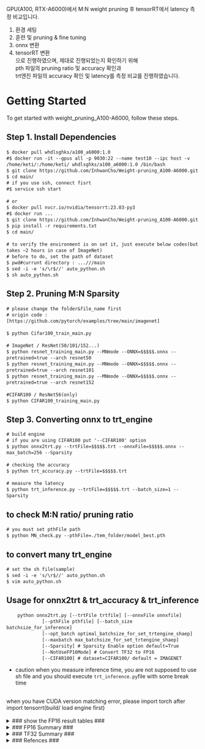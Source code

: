 GPU(A100, RTX-A6000)에서 M:N weight pruning 후 tensorRT에서 latency 측정 비교입니다.
<br>
1. 환경 세팅
2. 훈련 및 pruning & fine tuning
3. onnx 변환
4. tensorRT 변환<br>
으로 진행하였으며, 제대로 진행되었는지 확인하기 위해<br>
pth 파일의 pruning ratio 및 accuracy 확인과<br>
trt엔진 파일의 accuracy 확인 및 latency를 측정 비교를 진행하였습니다.

# Getting Started

To get started with weight_pruning_A100-A6000, follow these steps.

## Step 1. Install Dependencies

```
$ docker pull whdlsghks/a100_a6000:1.0
#$ docker run -it --gpus all -p 9030:22 --name test10 --ipc host -v /home/keti/:/home/keti/ whdlsghks/a100_a6000:1.0 /bin/bash
$ git clone https://github.com/InhwanCho/Weight-pruning_A100-A6000.git
$ cd main/
# if you use ssh, connect fisrt
#$ service ssh start

# or
$ docker pull nvcr.io/nvidia/tensorrt:23.03-py3
#$ docker run ...
$ git clone https://github.com/InhwanCho/Weight-pruning_A100-A6000.git
$ pip install -r requirements.txt
$ cd main/

# to verify the environment is on set it, just execute below codes(but takes ~2 hours in case of ImageNet)
# before to do, set the path of dataset
$ pwd#currunt directory : ...///main
$ sed -i -e 's/\r$//' auto_python.sh
$ sh auto_python.sh
```

## Step 2. Pruning M:N Sparsity
```
# please change the folder&file_name first
# origin code : [https://github.com/pytorch/examples/tree/main/imagenet]

$ python Cifar100_train_main.py 

# ImageNet / ResNet(50/101/152...)
$ python resnet_training_main.py --MNmode --ONNX=$$$$$.onnx --pretrained=true --arch resnet50
$ python resnet_training_main.py --MNmode --ONNX=$$$$$.onnx --pretrained=true --arch resnet101
$ python resnet_training_main.py --MNmode --ONNX=$$$$$.onnx --pretrained=true --arch resnet152

#CIFAR100 / ResNet56(only)
$ python CIFAR100_training_main.py
```

## Step 3. Converting onnx to trt_engine
```
# build engine
# if you are using CIFAR100 put '--CIFAR100' option
$ python onnx2trt.py --trtFile=$$$$$.trt --onnxFile=$$$$$.onnx --max_batch=256 --Sparsity

# checking the accuracy
$ python trt_accuracy.py --trtFile=$$$$$.trt

# measure the latency
$ python trt_inference.py --trtFile=$$$$$.trt --batch_size=1 --Sparsity
```

## to check M:N ratio/ pruning ratio
```
# you must set pthFile path
$ python MN_check.py --pthFile=./tem_folder/model_best.pth
```

## to convert many trt_engine
```
# set the sh file(sample)
$ sed -i -e 's/\r$//' auto_python.sh
$ vim auto_python.sh
```

## Usage for onnx2trt & trt_accuracy & trt_inference
```
    python onnx2trt.py [--trtFile trtfile] [--onnxFile onnxfile]
             [--pthFile pthfile] [--batch_size batchsize_for_inference]
             [--opt_batch optimal_batchsize_for_set_trtengine_shaep]
             [--maxbatch max_batchsize_for_set_trtengine_shaep]
             [--Sparsity] # Sparsity Enable option default=True
             [--NotUseFP16Mode] # Convert TF32 to FP16
             [--CIFAR100] # dataset=CIFAR100/ default = IMAGENET
```



- caution
when you measure inference time, you are not supposed to use sh file and you should execute `trt_inference.py`file with some break time
<br>
when you have CUDA version matching error, please import torch after import tensorrt(build/ load engine first)
<br>
<br>

<details>
<summary>### show the FP16 result tables ###</summary>
<div markdown="1">

A100 table
![캡처](src/a100_imgnet.PNG)
![캡처](src/a100_cifar100.PNG)
<br>
<br>
RTX-A6000 table
![캡처](src/a6000_imagenet.PNG)
![캡처](src/a6000_cifar100.PNG)
<br>

</div>
</details>

<details>
<summary>### FP16 Summary ###</summary>
<div markdown="1">


- GPU(A100, A6000)별, batch_size에 따른 trt engine의 추론 속도 차이[위]/변화율[아래]<br>
- 각 실험 당 optimal_batch를 지정하여 engine을 만들어서 실험을 진행<br>
(각 실험 당 1개의 trt_file 생성)<br>
- ResNet56은 CIFAR-100 dataset을 사용.<br>
- 추론 속도가 batch=256 이여도 빠르기 때문인지, 추론 속도가 batch=1에서만 약 8% 증가<br>
- ResNet50, 101, 152는 ImageNet을 사용하였고,<br>
- Set Sparsity weight = True 하였을 때 전반적으로 속도가 감소.<br>
[위의 2개의 그래프 A100, 6000 / inference time by batch size]<br>
- ResNet50, 101, 152는 batch=1에서는 증가율이 적으나, <br>
- batch=16 이상의 경우 일반적으로 높은 증가율을 보임<br>
[아래 2개의 그래프 A100, 6000 / speed increase rate]<br>
![캡처](src/graph.PNG)


</div>
</details>


<details>
<summary>### TF32 Summary ###</summary>
<div markdown="1">

ResNet152(ImageNet)에서만 실험(FP16에서 시간 차이가 가장 컸기때문에)<br>
TF32모드에서는 A100에서는 inference time의 증가가 거의 없고, <br>
RTX-A6000에서는 batch_size=1일때만 약 8% 증가

tf32 table

![캡처](src/tf32.PNG)

</div>
</details>

<details>
<summary>### Refences ###</summary>
<div markdown="1">
    
[Notion link in detail](https://www.notion.so/keti-via/NPU-Weight-pruning-A100-A6000-Latency-2518e742b26e47e88b79ed9abac98166)

M:N sparsity Technical blog, NVIDIA 공식 문서 1,공식 문서 2 

[Accelerating Inference with Sparsity Using the NVIDIA Ampere Architecture and NVIDIA TensorRT | NVIDIA Technical Blog](https://developer.nvidia.com/blog/accelerating-inference-with-sparsity-using-ampere-and-tensorrt/)

[NVIDIA tensorRT](https://docs.nvidia.com/deeplearning/tensorrt/api/index.html)

[IExecutionContext — NVIDIA TensorRT Standard Python API Documentation 8.6.0 documentation](https://docs.nvidia.com/deeplearning/tensorrt/api/python_api/infer/Core/ExecutionContext.html#tensorrt.IExecutionContext.execute_async_v3)


- 코드 참고용 tnsorRT, 최신 버전 TensorRT 예제, MN spartsity(pruning)

[NVIDIA/TensorRT](https://github.com/NVIDIA/TensorRT)

[NVIDIA/trt-samples-for-hackathon-cn](https://github.com/NVIDIA/trt-samples-for-hackathon-cn)

[NVIDIA/apex](https://github.com/NVIDIA/apex)

- NM-sparsity/ trt엔진 상세 분석/ 논문리뷰

[TensorRT 코드 참고](https://github.com/aojunzz/NM-sparsity)
    
[TensorRT 분석](https://velog.io/@sjj995/TensorRT-Polygraphy를-활용하여-간단하게-trt-engine-추론-과정-알아보기)

[Acceleration sparse DNN 논문 리뷰](https://moon-walker.medium.com/리뷰-accelerating-sparse-deep-neural-networks-870b88c0e2bc)
    
</div>
</details>
